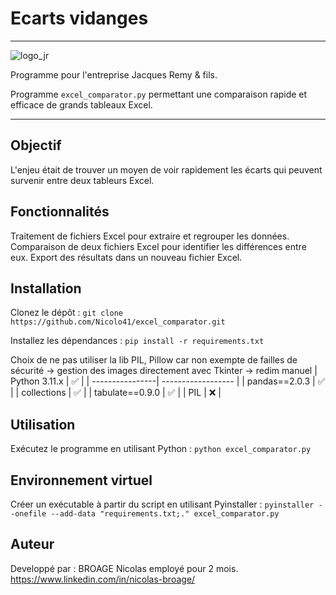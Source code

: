 # Ecarts vidanges
***
![logo_jr](https://github.com/Nicolo41/excel_comparator/assets/72193849/02109d10-a47e-44f4-a301-e4a39d5796ac)

Programme pour l'entreprise Jacques Remy & fils.

Programme ```excel_comparator.py``` permettant une comparaison rapide et efficace de grands tableaux Excel.
***
## Objectif
L'enjeu était de trouver un moyen de voir rapidement les écarts qui peuvent survenir entre deux tableurs Excel.

## Fonctionnalités
Traitement de fichiers Excel pour extraire et regrouper les données.
Comparaison de deux fichiers Excel pour identifier les différences entre eux.
Export des résultats dans un nouveau fichier Excel.
## Installation
Clonez le dépôt : ```git clone https://github.com/Nicolo41/excel_comparator.git```

Installez les dépendances : ```pip install -r requirements.txt```

Choix de ne pas utiliser la lib PIL, Pillow car non exempte de failles de sécurité -> gestion des images directement avec Tkinter -> redim manuel
| Python 3.11.x   | :white_check_mark: |
| ----------------| ------------------ |
| pandas==2.0.3   | :white_check_mark: |
| collections     | :white_check_mark: |
| tabulate==0.9.0 | :white_check_mark: |
| PIL             | :x:                |
## Utilisation
Exécutez le programme en utilisant Python : ```python excel_comparator.py```


## Environnement virtuel
Créer un exécutable à partir du script en utilisant Pyinstaller : ```pyinstaller --onefile --add-data "requirements.txt;." excel_comparator.py```

## Auteur
Developpé par : BROAGE Nicolas employé pour 2 mois.
https://www.linkedin.com/in/nicolas-broage/ 
